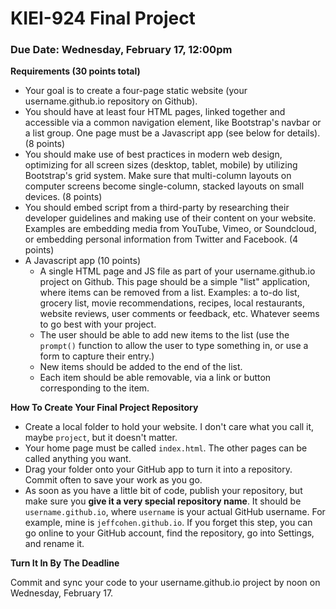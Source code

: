 # KIEI-924 Final Project

### Due Date: Wednesday, February 17, 12:00pm

**Requirements (30 points total)**

* Your goal is to create a four-page static website (your username.github.io repository on Github).
* You should have at least four HTML pages, linked together and accessible via a common navigation element, like Bootstrap's navbar or a list group. One page must be a Javascript app (see below for details). (8 points)
* You should make use of best practices in modern web design, optimizing for all screen sizes (desktop, tablet, mobile) by utilizing Bootstrap's grid system.  Make sure that multi-column layouts on computer screens become single-column, stacked layouts on small devices. (8 points)
* You should embed script from a third-party by researching their developer guidelines and making use of their content on your website. Examples are embedding media from YouTube, Vimeo, or Soundcloud, or embedding personal information from Twitter and Facebook. (4 points)
* A Javascript app (10 points)
  * A single HTML page and JS file as part of your username.github.io project on Github. This page should be a simple "list" application, where items can be removed from a list.  Examples: a to-do list, grocery list, movie recommendations, recipes, local restaurants, website reviews, user comments or feedback, etc.  Whatever seems to go best with your project.
  * The user should be able to add new items to the list (use the `prompt()` function to allow the user to type something in, or use a form to capture their entry.)
  * New items should be added to the end of the list.
  * Each item should be able removable, via a link or button corresponding to the item.

**How To Create Your Final Project Repository**

* Create a local folder to hold your website.  I don't care what you call it, maybe `project`, but it doesn't matter.
* Your home page must be called `index.html`.  The other pages can be called anything you want.
* Drag your folder onto your GitHub app to turn it into a repository.  Commit often to save your work as you go.
* As soon as you have a little bit of code, publish your repository, but make sure you **give it a very special repository name**.  It should be `username.github.io`, where `username` is your actual GitHub username.  For example, mine is `jeffcohen.github.io`.  If you forget this step, you can go online to your GitHub account, find the repository, go into Settings, and rename it.

**Turn It In By The Deadline**

Commit and sync your code to your username.github.io project by noon on Wednesday, February 17.
